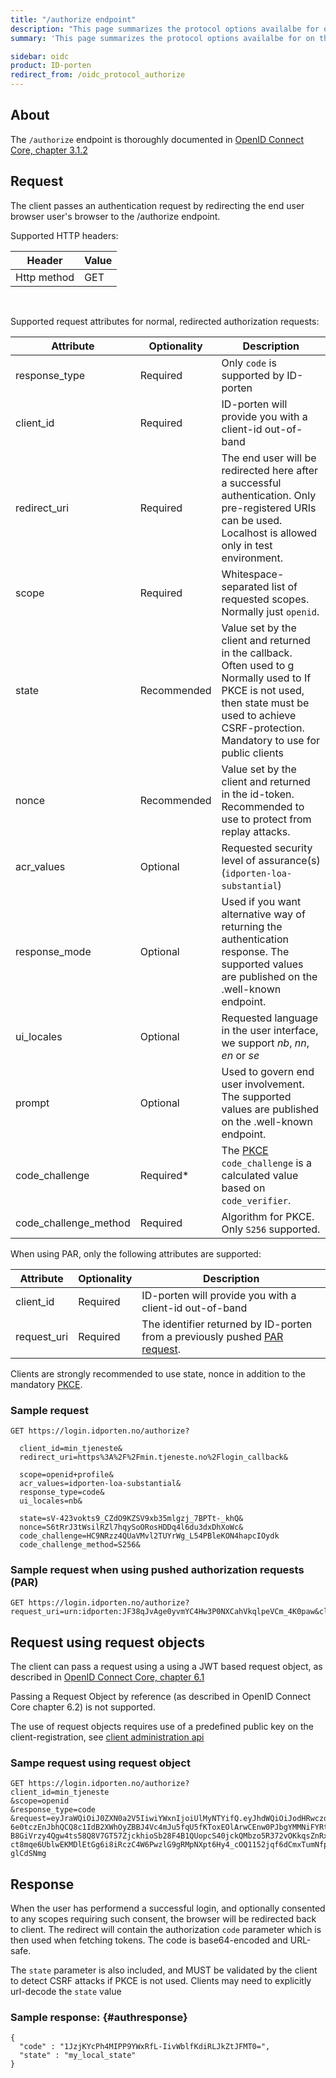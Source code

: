 ```yaml
---
title: "/authorize endpoint"
description: "This page summarizes the protocol options availalbe for on the /authorize endpoint for ID-porten"
summary: 'This page summarizes the protocol options availalbe for on the /authorize endpoint for ID-porten'

sidebar: oidc
product: ID-porten
redirect_from: /oidc_protocol_authorize
---
```


## About

The `/authorize` endpoint is thoroughly documented in [OpenID Connect Core, chapter 3.1.2](https://openid.net/specs/openid-connect-core-1_0.html#AuthorizationEndpoint)

## Request

The client passes an authentication request by redirecting the end user browser user's browser to the /authorize endpoint.

Supported HTTP headers:

| Header  | Value |
| --- | --- |
|Http method|GET|

&nbsp;

Supported request attributes for normal, redirected authorization requests:

| Attribute  | Optionality | Description |
| --- | --- | --- |
| response_type | Required | Only `code` is supported by ID-porten |
| client\_id | Required | ID-porten will provide you with a client-id out-of-band|
| redirect\_uri | Required |The end user will be redirected here after a successful authentication.  Only pre-registered URIs can be used.  Localhost is allowed only in test environment.|
| scope |  Required |Whitespace-separated list of requested scopes.  Normally just `openid`.  |
| state | Recommended | Value set by the client and returned in the callback. Often used to g Normally used to If PKCE is not used, then state must be used to achieve CSRF-protection. Mandatory to use for public clients|
| nonce | Recommended |Value set by the client and returned in the id-token. Recommended to use to protect from replay attacks. |
| acr\_values | Optional | Requested security level of assurance(s) (`idporten-loa-substantial`)|
| response_mode | Optional | Used if you want alternative way of returning the authentication response. The supported values are published on the .well-known endpoint.   |
| ui\_locales | Optional | Requested language in the user interface, we support *nb*, *nn*, *en* or *se* |
| prompt | Optional | Used to govern end user involvement. The supported values are published on the .well-known endpoint.   |
| code_challenge   | Required*  | The [PKCE](https://docs.digdir.no/docs/idporten/oidc/oidc_func_pkce) `code_challenge` is a calculated value based on `code_verifier`.  |
| code_challenge_method   | Required   | Algorithm for PKCE. Only `S256` supported.  |

When using PAR, only the following attributes are supported:

| Attribute  | Optionality | Description |
| --- | --- | --- |
| client\_id | Required | ID-porten will provide you with a client-id out-of-band|
|request_uri| Required | The identifier returned by ID-porten from a previously pushed [PAR request]({{site.baseurl}}/docs/idporten/oidc/oidc_protocol_par). |


Clients are strongly recommended to use state, nonce in addition to the mandatory [PKCE]({{site.baseurl}}/docs/idporten/oidc/oidc_func_pkce).


### Sample request

```
GET https://login.idporten.no/authorize?

  client_id=min_tjeneste&
  redirect_uri=https%3A%2F%2Fmin.tjeneste.no%2Flogin_callback&

  scope=openid+profile&
  acr_values=idporten-loa-substantial&
  response_type=code&
  ui_locales=nb&

  state=sV-423vokts9_CZdO9KZSV9xb35mlgzj_7BPTt-_khQ&
  nonce=S6tRrJ3tWsilRZl7hqySoORosHDDq4l6du3dxDhXoWc&
  code_challenge=HC9NRzz4QUaVMvl2TUYrWg_L54PBleKON4hapcIOydk
  code_challenge_method=S256&

```

### Sample request when using pushed authorization requests (PAR)

```
GET https://login.idporten.no/authorize?request_uri=urn:idporten:JF38qJvAge0yvmYC4Hw3P0NXCahVkqlpeVCm_4K0paw&client_id=min_tjeneste
```

## Request using request objects

The client can pass a request using a using a JWT based request object, as described in [OpenID Connect Core, chapter 6.1](https://openid.net/specs/openid-connect-core-1_0.html#JWTRequests)

Passing a Request Object by reference (as described in OpenID Connect Core chapter 6.2) is not supported.

The use of request objects requires use of a predefined public key on the client-registration, see [client administration api]({{site.baseurl}}/docs/idporten/oidc/oidc_api_admin#bruk-av-asymmetrisk-nøkkel)

### Sampe request using request object

```
GET https://login.idporten.no/authorize?
client_id=min_tjeneste
&scope=openid
&response_type=code
&request=eyJraWQiOiJ0ZXN0a2V5IiwiYWxnIjoiUlMyNTYifQ.eyJhdWQiOiJodHRwczovL29pZGMtdGVzdDEuZGlmaS5lb24ubm8vaWRwb3J0ZW4tb2lkYy1wcm92aWRlci8iLCJ1aV9sb2NhbGVzIjoibmIiLCJzY29wZSI6Im9wZW5pZCBwcm9maWxlIiwiYWNyX3ZhbHVlcyI6IkxldmVsMyIsImlzcyI6InRlc3RfcnAiLCJyZXNwb25zZV90eXBlIjoiY29kZSIsInJlZGlyZWN0X3VyaSI6Imh0dHBzOi8vZWlkLWV4dHRlc3QuZGlmaS5uby9pZHBvcnRlbi1vaWRjLWNsaWVudC9hdXRob3JpemUvcmVzcG9uc2UiLCJleHAiOjE1OTM1OTc2NTksImlhdCI6MTU5MzU5NzUzOSwiY2xpZW50X2lkIjoidGVzdF9ycCIsImp0aSI6IjZlNTFjNjBjLTcxZDQtNDMxZi04NTBjLWY0ODNiYzMwZjYzMyJ9.fKPx1HAW8XqxyabtiRtT90uzIZoY0GS6BmPEaKOKDkDYQExLp1jNcLZNpMVKBkk8ZXGZG7HR62o-6e0tczEnJbhQCQ8c1IdB2XWhOyZBBJ4Vc4mJu5fqU5fKToxEOlArwCEnw0PJbgYMMNiFYRt-B8GiVrzy4Qgw4ts58Q8V7GT57ZjckhioSb28F4B1QUopcS40jckQMbzo5R372vOKkqsZnRxcxJttwQ65ALDV454Cwc_tVYr6B1z7D2SpN-ct8mqe6UblwEKMDlEtGg6i8iRczC4W6PwzlG9gRMpNXpt6Hy4_cOQ1152jqf6dCmxTumNfp568naKu_-glCdSNmg
```

## Response

When the user has performend a successful login, and optionally consented to any scopes requiring such consent, the browser will be redirected back to client.  The redirect will contain the authorization `code` parameter which is then used when fetching tokens. The code is base64-encoded and URL-safe.

The `state` parameter is also included, and MUST be validated by the client to detect CSRF attacks if PKCE is not used.  Clients may need to explicitly url-decode the `state` value


### Sample response: {#authresponse}

```
{
  "code" : "1JzjKYcPh4MIPP9YWxRfL-IivWblfKdiRLJkZtJFMT0=",
  "state" : "my_local_state"
}
```
